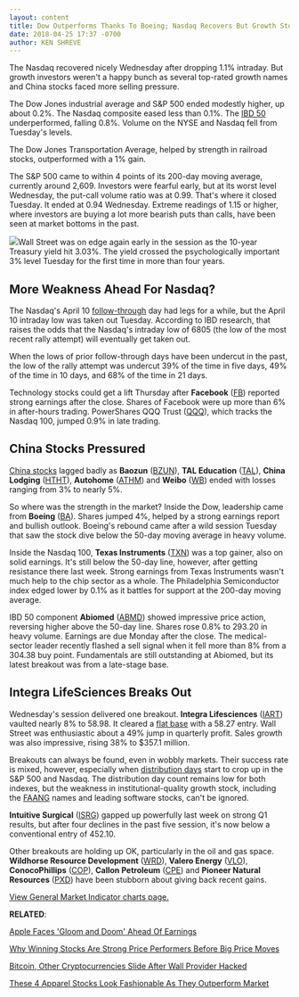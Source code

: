 ```yaml
---
layout: content
title: Dow Outperforms Thanks To Boeing; Nasdaq Recovers But Growth Stocks Hit Hard
date: 2018-04-25 17:37 -0700
author: KEN SHREVE
---
```






The Nasdaq recovered nicely Wednesday after dropping 1.1% intraday. But growth investors weren't a happy bunch as several top-rated growth names and China stocks faced more selling pressure.




The Dow Jones industrial average and S&P 500 ended modestly higher, up about 0.2%. The Nasdaq composite eased less than 0.1%. The [IBD 50](https://www.investors.com/stock-lists/ibd-50/ibd-50-performance/) underperformed, falling 0.8%. Volume on the NYSE and Nasdaq fell from Tuesday's levels.


The Dow Jones Transportation Average, helped by strength in railroad stocks, outperformed with a 1% gain.


The S&P 500 came to within 4 points of its 200-day moving average, currently around 2,609. Investors were fearful early, but at its worst level Wednesday, the put-call volume ratio was at 0.99. That's where it closed Tuesday. It ended at 0.94 Wednesday. Extreme readings of 1.15 or higher, where investors are buying a lot more bearish puts than calls, have been seen at market bottoms in the past.


![](https://www.investors.com/wp-content/uploads/2018/04/MP042518-220x300.png)Wall Street was on edge again early in the session as the 10-year Treasury yield hit 3.03%. The yield crossed the psychologically important 3% level Tuesday for the first time in more than four years.


More Weakness Ahead For Nasdaq?
-------------------------------


The Nasdaq's April 10 [follow-through](http://www.investors.com/ibd-university/market-timing/market-bottoms/) day had legs for a while, but the April 10 intraday low was taken out Tuesday. According to IBD research, that raises the odds that the Nasdaq's intraday low of 6805 (the low of the most recent rally attempt) will eventually get taken out.


When the lows of prior follow-through days have been undercut in the past, the low of the rally attempt was undercut 39% of the time in five days, 49% of the time in 10 days, and 68% of the time in 21 days.


Technology stocks could get a lift Thursday after **Facebook** ([FB](https://research.investors.com/quote.aspx?symbol=FB)) reported strong earnings after the close. Shares of Facebook were up more than 6% in after-hours trading. PowerShares QQQ Trust ([QQQ](https://research.investors.com/quote.aspx?symbol=QQQ)), which tracks the Nasdaq 100, jumped 0.9% in late trading.


China Stocks Pressured
----------------------


[China stocks](https://www.investors.com/news/best-chinese-stocks-to-buy-and-watch/) lagged badly as **Baozun** ([BZUN](https://research.investors.com/quote.aspx?symbol=BZUN)), **TAL Education** ([TAL](https://research.investors.com/quote.aspx?symbol=TAL)), **China Lodging** ([HTHT](https://research.investors.com/quote.aspx?symbol=HTHT)), **Autohome** ([ATHM](https://research.investors.com/quote.aspx?symbol=ATHM)) and **Weibo** ([WB](https://research.investors.com/quote.aspx?symbol=WB)) ended with losses ranging from 3% to nearly 5%.


So where was the strength in the market? Inside the Dow, leadership came from **Boeing** ([BA](https://research.investors.com/quote.aspx?symbol=BA)). Shares jumped 4%, helped by a strong earnings report and bullish outlook. Boeing's rebound came after a wild session Tuesday that saw the stock dive below the 50-day moving average in heavy volume.


Inside the Nasdaq 100, **Texas Instruments** ([TXN](https://research.investors.com/quote.aspx?symbol=TXN)) was a top gainer, also on solid earnings. It's still below the 50-day line, however, after getting resistance there last week. Strong earnings from Texas Instruments wasn't much help to the chip sector as a whole. The Philadelphia Semiconductor index edged lower by 0.1% as it battles for support at the 200-day moving average.


IBD 50 component **Abiomed** ([ABMD](https://research.investors.com/quote.aspx?symbol=ABMD)) showed impressive price action, reversing higher above the 50-day line. Shares rose 0.8% to 293.20 in heavy volume. Earnings are due Monday after the close. The medical-sector leader recently flashed a sell signal when it fell more than 8% from a 304.38 buy point. Fundamentals are still outstanding at Abiomed, but its latest breakout was from a late-stage base.


Integra LifeSciences Breaks Out
-------------------------------


Wednesday's session delivered one breakout. **Integra Lifesciences** ([IART](https://research.investors.com/quote.aspx?symbol=IART)) vaulted nearly 8% to 58.98. It cleared a [flat base](https://www.investors.com/ibd-university/how-to-buy/common-patterns-3/) with a 58.27 entry. Wall Street was enthusiastic about a 49% jump in quarterly profit. Sales growth was also impressive, rising 38% to $357.1 million.


Breakouts can always be found, even in wobbly markets. Their success rate is mixed, however, especially when [distribution days](http://www.investors.com/ibd-university/market-timing/market-tops/) start to crop up in the S&P 500 and Nasdaq. The distribution day count remains low for both indexes, but the weakness in institutional-quality growth stock, including the [FAANG](http://www.investors.com/news/technology/fang-stocks-news-quotes-facebook-amazon-netflix-google/) names and leading software stocks, can't be ignored.


**Intuitive Surgical** ([ISRG](https://research.investors.com/quote.aspx?symbol=ISRG)) gapped up powerfully last week on strong Q1 results, but after four declines in the past five session, it's now below a conventional entry of 452.10.


Other breakouts are holding up OK, particularly in the oil and gas space. **Wildhorse Resource Development** ([WRD](https://research.investors.com/quote.aspx?symbol=WRD)), **Valero Energy** ([VLO](https://research.investors.com/quote.aspx?symbol=VLO)), **ConocoPhillips** ([COP](https://research.investors.com/quote.aspx?symbol=COP)), **Callon Petroleum** ([CPE](https://research.investors.com/quote.aspx?symbol=CPE)) and **Pioneer Natural Resources** ([PXD](https://research.investors.com/quote.aspx?symbol=PXD)) have been stubborn about giving back recent gains.


[View General Market Indicator charts page.](https://www.investors.com/wp-content/uploads/2018/04/IBD2504152452GMI.pdf)


**RELATED**:


[Apple Faces 'Gloom and Doom' Ahead Of Earnings](https://www.investors.com/news/technology/click/apple-faces-gloom-doom-q2/)


[Why Winning Stocks Are Strong Price Performers Before Big Price Moves](https://www.investors.com/how-to-invest/investors-corner/top-stocks-show-relative-price-strength/)


[Bitcoin, Other Cryptocurrencies Slide After Wall Provider Hacked](https://www.investors.com/news/bitcoin-ethereum-bitcoincash-cryptocurrency-prices-myetherwallet-hack/)


[These 4 Apparel Stocks Look Fashionable As They Outperform Market](https://www.investors.com/news/abercrombie-american-eagle-guess-burlington-apparel-stocks/) 




